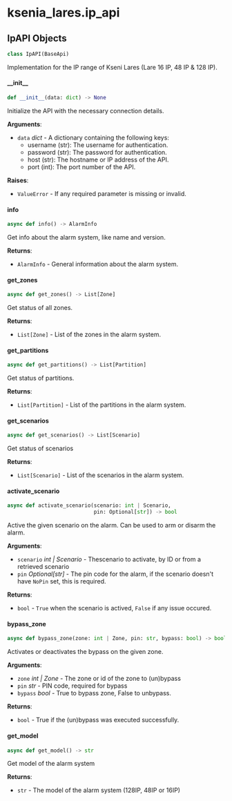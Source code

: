 <a id="ksenia_lares.ip_api"></a>

# ksenia\_lares.ip\_api

<a id="ksenia_lares.ip_api.IpAPI"></a>

## IpAPI Objects

```python
class IpAPI(BaseApi)
```

Implementation for the IP range of Kseni Lares (Lare 16 IP, 48 IP & 128 IP).

<a id="ksenia_lares.ip_api.IpAPI.__init__"></a>

#### \_\_init\_\_

```python
def __init__(data: dict) -> None
```

Initialize the API with the necessary connection details.

**Arguments**:

- `data` _dict_ - A dictionary containing the following keys:
  - username (str): The username for authentication.
  - password (str): The password for authentication.
  - host (str): The hostname or IP address of the API.
  - port (int): The port number of the API.
  

**Raises**:

- `ValueError` - If any required parameter is missing or invalid.

<a id="ksenia_lares.ip_api.IpAPI.info"></a>

#### info

```python
async def info() -> AlarmInfo
```

Get info about the alarm system, like name and version.

**Returns**:

- `AlarmInfo` - General information about the alarm system.

<a id="ksenia_lares.ip_api.IpAPI.get_zones"></a>

#### get\_zones

```python
async def get_zones() -> List[Zone]
```

Get status of all zones.

**Returns**:

- `List[Zone]` - List of the zones in the alarm system.

<a id="ksenia_lares.ip_api.IpAPI.get_partitions"></a>

#### get\_partitions

```python
async def get_partitions() -> List[Partition]
```

Get status of partitions.

**Returns**:

- `List[Partition]` - List of the partitions in the alarm system.

<a id="ksenia_lares.ip_api.IpAPI.get_scenarios"></a>

#### get\_scenarios

```python
async def get_scenarios() -> List[Scenario]
```

Get status of scenarios

**Returns**:

- `List[Scenario]` - List of the scenarios in the alarm system.

<a id="ksenia_lares.ip_api.IpAPI.activate_scenario"></a>

#### activate\_scenario

```python
async def activate_scenario(scenario: int | Scenario,
                            pin: Optional[str]) -> bool
```

Active the given scenario on the alarm. Can be used to arm or disarm the alarm.

**Arguments**:

- `scenario` _int | Scenario_ - Thescenario to activate, by ID or from a retrieved scenario
- `pin` _Optional[str]_ - The pin code for the alarm, if the scenario doesn't have `NoPin` set, this is required.
  

**Returns**:

- `bool` - `True` when the scenario is actived, `False` if any issue occured.

<a id="ksenia_lares.ip_api.IpAPI.bypass_zone"></a>

#### bypass\_zone

```python
async def bypass_zone(zone: int | Zone, pin: str, bypass: bool) -> bool
```

Activates or deactivates the bypass on the given zone.

**Arguments**:

- `zone` _int | Zone_ - The zone or id of the zone to (un)bypass
- `pin` _str_ - PIN code, required for bypass
- `bypass` _bool_ - True to bypass zone, False to unbypass.
  

**Returns**:

- `bool` - True if the (un)bypass was executed successfully.

<a id="ksenia_lares.ip_api.IpAPI.get_model"></a>

#### get\_model

```python
async def get_model() -> str
```

Get model of the alarm system

**Returns**:

- `str` - The model of the alarm system (128IP, 48IP or 16IP)

